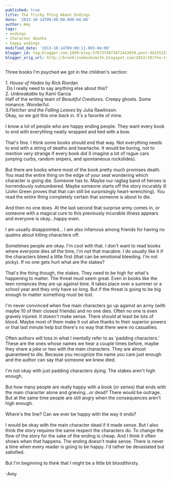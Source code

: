 ```yaml
---
published: true
title: The Tricky Thing About Endings
date: '2013-10-14T09:00:00.000-04:00'
author: Amy
tags:
- endings
- Character deaths
- happy endings
modified_date: '2013-10-14T09:00:11.003-04:00'
blogger_id: tag:blogger.com,1999:blog-5767374071871443859.post-4433515262296444651
blogger_orig_url: http://brooklinebooksmith.blogspot.com/2013/10/the-tricky-thing-about-endings.html
---
```


Three books I'm psyched we got in the children's section:<br /><br />1. <i>House of Hades</i> by Rick Riordan<br />&nbsp;Do I really need to say anything else about this?<br />2. <i>Unbreakable</i> by Kami Garcia<br />Half of the writing team of <i>Beautiful Creatures</i>. Creepy ghosts. Some romance. Wonderful.<br />3.<i>Fletcher and the Falling Leaves </i>by Julia Rawlinson.<br />Okay, so we got this one <i>back </i>in. It's a favorite of mine.<br /><br />I know a lot of people who are happy ending people. They want every book to end with everything neatly wrapped and tied with a bow. <br /><br />That's fine. I think some books should end that way. Not everything needs to end with a string of deaths and heartache. It would be boring, not to mention very strange if every book did (I imagine a lot of rogue cars jumping curbs, random snipers, and spontaneous rockslides). <br /><br />But there are books where most of the book pretty much promises death. You read the entire thing on the edge of your seat wondering which character is going die. Someone has to. Maybe our ragtag band of heroes is horrendously outnumbered. Maybe someone starts off the story incurably ill (John Green proves that that can still be surprisingly heart-wrenching). You read the entire thing completely certain that someone is about to die. <br /><br />And then no one does.&nbsp;At the last second that surprise army comes in, or someone with a magical cure to this previously incurable illness appears and everyone is okay...happy even. <br /><br />I am usually disappointed... I am also infamous among friends for having no qualms about killing characters off.<br /><br />Sometimes people are okay. I'm cool with that. I don't want to read books where everyone dies <i>all</i> the time, I'm not that macabre. I do usually like it if the characters bleed a little first (that can be emotional bleeding. I'm not picky). If no one gets hurt what are the stakes?<br /><br />That's the thing though, the stakes. They need to be high for what's happening to matter. The threat must seem great. Even in books like the teen romances they are up against time. It takes place over a summer or a school year and they only have so long. But if the threat is going to be big enough to matter something must be lost.<br /><br />I'm never convinced when five main characters go up against an army (with maybe 10 of their closest friends) and no one dies. Often no one is even gravely injured. It doesn't make sense.&nbsp;There should at least be lots of blood. Maybe most of them make it out alive thanks to their superior powers or that last minute help but there's no way that there were no casualties. <br /><br />Often authors will toss in what I mentally refer to as 'padding characters.' These are the ones whose names we hear a couple times before, maybe they share a joke or two with the main characters. They are almost guaranteed to die. Because you recognize the name you care just enough and the author can say that someone we knew died.<br /><br />I'm not okay with just padding characters dying. The stakes aren't high enough. <br /><br />But how many people are really happy with a book (or series) that ends with the main character alone and grieving...or dead? There would be outrage. But at the same time people are still angry when the consequences aren't high enough. <br /><br />Where's the line? Can we ever be happy with the way it ends?<br /><br />I would be okay with the main character dead if it made sense. But I also think the story requires the same respect the characters do. To change the flow of the story for the sake of the ending is cheap. And I think it often shows when that happens. The ending doesn't make sense. There is never a time when every reader is going to be happy. I'd rather be devastated but satisfied.<br /><br />But I'm beginning to think that I might be a little bit bloodthirsty.<br /><br />-Amy<br /><br />